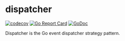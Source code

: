 # dispatcher

[![codecov](https://codecov.io/gh/moonrhythm/dispatcher/branch/master/graph/badge.svg)](https://codecov.io/gh/moonrhythm/dispatcher)
[![Go Report Card](https://goreportcard.com/badge/github.com/moonrhythm/dispatcher)](https://goreportcard.com/report/github.com/moonrhythm/dispatcher)
[![GoDoc](https://godoc.org/github.com/moonrhythm/dispatcher?status.svg)](https://godoc.org/github.com/moonrhythm/dispatcher)

Dispatcher is the Go event dispatcher strategy pattern.
